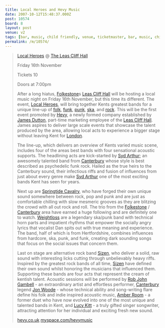 ```yaml
---
title: Local Heroes and Hevy Music
date: 2007-10-12T15:48:37.000Z
post: 10574
board: 8
layout: post
venue: v2
tags: [bar, music, child friendly, venue, ticketmaster, bar, music, child friendly, venue, ticketmaster, bar, music, child friendly, venue, ticketmaster, bar, music, child friendly, venue, ticketmaster, bar, music, child friendly, venue, ticketmaster, bar, music, child friendly, venue, tick]
permalink: /m/10574/
---
```

<blockquote><a href="/wiki/local+heroes">Local Heroes</a> @ <a href="/wiki/leas+cliff+hall">The Leas Cliff Hall</a>

Friday 16th November

Tickets 10

Doors at 7:00pm 

After a long hiatus, <a href="/wiki/folkestone">Folkestone</a>s <a href="/wiki/leas+cliff+hall">Leas Cliff Hall</a> will be hosting a local music night on Friday 16th November, but this time its different. The event, <a href="/wiki/local+heroes">Local Heroes</a>, will bring together Kents greatest bands for a unique line-up of <a href="/wiki/folk">folk</a>, <a href="/wiki/funk">funk</a>, <a href="/wiki/punk">punk</a>, <a href="/wiki/ska">ska</a>, and <a href="/wiki/rock">rock</a>. This will be the first event promoted by <a href="/wiki/hevy">Hevy</a>, a newly formed company established by <a href="/wiki/james+dutton">James Dutton</a>, part-time marketing employee of the <a href="/wiki/leas+cliff+hall">Leas Cliff Hall</a>. James aspires to deliver large scale events that showcase the talent produced by the area, allowing local acts to experience a bigger stage without leaving Kent for <a href="/wiki/london">London</a>. 

The line-up, which delivers an overview of Kents varied music scene, includes four of the areas best bands with four sensational acoustic supports. The headlining acts are kick-started by <a href="/wiki/syd+arthur">Syd Arthur</a>; an awesomely talented band from <a href="/wiki/canterbury">Canterbury</a> whose style is best described as psychedelic funk rock. Hailed as the true heirs to the Canterbury sound, their infectious riffs and fusion of influences from just about every genre make <a href="/wiki/syd+arthur">Syd Arthur</a> one of the most exciting bands Kent has seen for years. 

Next up are <a href="/wiki/springtide+cavalry">Springtide Cavalry</a>, who have forged their own unique sound somewhere between rock, pop and punk and are just as comfortable chilling with slow mesmeric grooves as they are blitzing the crowd with all out rock and roll. The trio from the <a href="/wiki/folkestone">Folkestone</a> / <a href="/wiki/canterbury">Canterbury</a> area have earned a huge following and are definitely one to watch. <a href="/wiki/weightloss">Weightloss</a> are a legendary ska/punk band with technical horn parts and impatient rhythms that empower the socially angry lyrics that vocalist Dan spits out with true meaning and experience. The band, half of which is from Hertfordshire, combines influences from hardcore, ska, punk, and funk, creating dark sounding songs that focus on the social issues that concern them. 

Last on stage are alternative rock band <a href="/wiki/sizen">Sizen</a>, who deliver a solid, raw sound with interesting licks cutting through unbelievably heavy riffs. Inspired by the greatest rock bands of all time, <a href="/wiki/sizen">Sizen</a> have defined their own sound whilst honoring the musicians that influenced them. Supporting these bands are four acts that represent the cream of kentish talent. Acoustic sessions will be performed by <a href="/wiki/rob+john+gambell">Rob John Gambell</a> - an extraordinary artist and effortless performer, <a href="/wiki/canterbury">Canterbury</a> legend <a href="/wiki/jon+woode">Jon Woode</a> - whose technical ability and song-writing flare define his folk and indie inspired acoustic music, <a href="/wiki/amber+room">Amber Room</a> - a former duet who have now evolved into one of the most unique and talented bands in Kent, and <a href="/wiki/lucy+kitt">Lucy Kitt</a> - a truly gifted singer songwriter, attracting attention for her individual and exciting fresh new sound. 

<a href="http://www.hevy.co.uk">hevy.co.uk</a>
<a rel="nofollow noopener" href="http://www.myspace.com/hevymusic">myspace.com/hevymusic</a> </blockquote>
